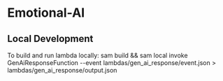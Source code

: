 # Emotional-AI

## Local Development

To build and run lambda locally: sam build && sam local invoke GenAiResponseFunction --event lambdas/gen_ai_response/event.json > lambdas/gen_ai_response/output.json